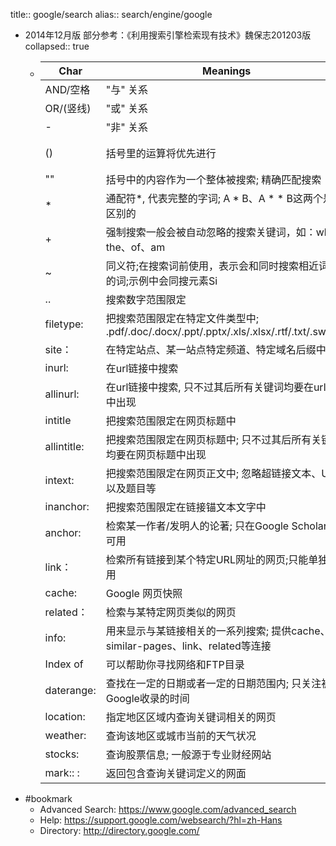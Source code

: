 title:: google/search
alias:: search/engine/google
- 2014年12月版 部分参考：《利用搜索引擎检索现有技术》魏保志201203版
  collapsed:: true
  - | Char        | Meanings                                                     | Case                              |
    | ----------- | ------------------------------------------------------------ | --------------------------------- |
    | AND/空格    | "与" 关系                                                    | 云计算 分布式计算                 |
    | OR/(竖线)   | "或" 关系                                                    | 图片 \ 写真                       |
    | -           | "非" 关系                                                    | 神雕侠侣 -游戏                    |
    | ()          | 括号里的运算将优先进行                                       | 电子商务 AND (云计算 -分布式计算) |
    | ""          | 括号中的内容作为一个整体被搜索; 精确匹配搜索                 | “智能天线”                        |
    | *           | 通配符*, 代表完整的字词; A * B、A * * B这两个是有区别的      | Flower  * pots /Flower * * pots   |
    | +           | 强制搜索一般会被自动忽略的搜索关键词，如：who、the、of、am   | +B                                |
    | ~           | 同义符;在搜索词前使用，表示会和同时搜索相近词义的词;示例中会同搜元素Si | ~  silicon                        |
    | ..          | 搜索数字范围限定                                             | 手机 价格2000..5000               |
    | filetype:   | 把搜索范围限定在特定文件类型中; .pdf/.doc/.docx/.ppt/.pptx/.xls/.xlsx/.rtf/.txt/.swf/.ps | 霍金 黑洞filetype:pdf             |
    | site：      | 在特定站点、某一站点特定频道、特定域名后缀中搜索             | 科技 site:news.163.com            |
    | inurl:      | 在url链接中搜索                                              | inurl:jiqiao  photoshop           |
    | allinurl:   | 在url链接中搜索, 只不过其后所有关键词均要在url链接中出现     | allinurl:jiqiao  photoshop        |
    | intitle     | 把搜索范围限定在网页标题中                                   | 商业 intitle:超级女声             |
    | allintitle: | 把搜索范围限定在网页标题中; 只不过其后所有关键词均要在网页标题中出现 | allintitle:超级女声 张靓颖        |
    | intext:     | 把搜索范围限定在网页正文中; 忽略超链接文本、URL以及题目等    |                                   |
    | inanchor:   | 把搜索范围限定在链接锚文本文字中                             | inanchor:吴清源                   |
    | anchor:     | 检索某一作者/发明人的论著; 只在Google Scholar中可用          | anchor:/作者:                     |
    | link：      | 检索所有链接到某个特定URL网址的网页;只能单独使用             | link:163.com                      |
    | cache:      | Google 网页快照                                              |                                   |
    | related：   | 检索与某特定网页类似的网页                                   | related:www.163.com/index.shtml   |
    | info:       | 用来显示与某链接相关的一系列搜索; 提供cache、similar-pages、link、related等连接 | info:www.sina.com.cn              |
    | Index  of   | 可以帮助你寻找网络和FTP目录                                  | index  of mp3                     |
    | daterange:  | 查找在一定的日期或者一定的日期范围内; 只关注被Google收录的时间 |                                   |
    | location:   | 指定地区区域内查询关键词相关的网页                           | wow  gold location:France         |
    | weather:    | 查询该地区或城市当前的天气状况                               | weather:北京                      |
    | stocks:     | 查询股票信息; 一般源于专业财经网站                           | stocks:比亚迪                     |
    | mark:: :     | 返回包含查询关键词定义的网面                                 | mark:: :  暗网                     |
- #bookmark
  - Advanced Search: https://www.google.com/advanced_search
  - Help: https://support.google.com/websearch/?hl=zh-Hans
  - Directory: http://directory.google.com/
